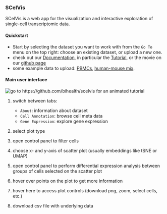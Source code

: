 ### SCelVis

SCelVis is a web app for the visualization and interactive exploration of single-cell transcriptomic data.

#### Quickstart

- Start by selecting the dataset you want to work with from the `Go To` menu on the top right: choose an existing dataset, or upload a new one.
- check out our [Documentation](https://scelvis.readthedocs.io/en/latest/index.html), in particular the [Tutorial](https://scelvis.readthedocs.io/en/latest/tutorial_analysis.html), or the movie on our [github page](https://github.com/bihealth/scelvis#Movie)
- some example data to upload: [PBMCs](https://files.figshare.com/18037739/pbmc.h5ad), [human-mouse mix](https://github.com/bihealth/scelvis/raw/master/examples/hgmm_1k.h5ad).

#### Main user interface

![go to https://github.com/bihealth/scelvis for an animated tutorial](https://raw.githubusercontent.com/bihealth/scelvis/master/scelvis/static/scelvis_screenshot.png)

1. switch between tabs:

   - `About`: information about dataset
   - `Cell Annotation`: browse cell meta data
   - `Gene Expression`: explore gene expression

2. select plot type

3. open control panel to filter cells

4. choose x- and y-axis of scatter plot (usually embeddings like tSNE or UMAP)

5. open control panel to perform differential expression analysis between groups of cells selected on the scatter plot

6. hover over points on the plot to get more information

7. hover here to access plot controls (download png, zoom, select cells, etc.)

8. download csv file with underlying data



